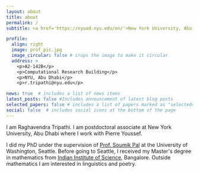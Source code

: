 ```yaml
---
layout: about
title: about
permalink: /
subtitle: <a href='https://nyuad.nyu.edu/en/'>New York University, Abu Dhabi</a>.<a href="https://nyuad.nyu.edu/en/academics/divisions/science/academic-programs/math.html"> Department of Mathematics</a>. 

profile:
  align: right
  image: prof_pic.jpg
  image_circular: false # crops the image to make it circular
  address: >
    <p>A2-142B</p>
    <p>Computational Research Building</p>
    <p>NYU, Abu Dhabi</p>
    <p>r.tripathi@nyu.edu</p>

news: true  # includes a list of news items
latest_posts: false #Includes announcement of latest blog posts
selected_papers: false # includes a list of papers marked as "selected={true}"
social: false  # includes social icons at the bottom of the page
---
```


I am Raghavendra Tripathi. I am postdoctoral associate at New York University, Abu Dhabi where I work with Pierre Youssef. 

I did my PhD under the supervision of [Prof. Soumik Pal](https://sites.math.washington.edu/~soumik/) at the University of Washington, Seattle.  Before going to Seattle, I received my Master's degree in mathematics from [Indian Institute of Science](http://www.math.iisc.ac.in), Bangalore. Outside mathematics I am interested in linguistics and poetry.  